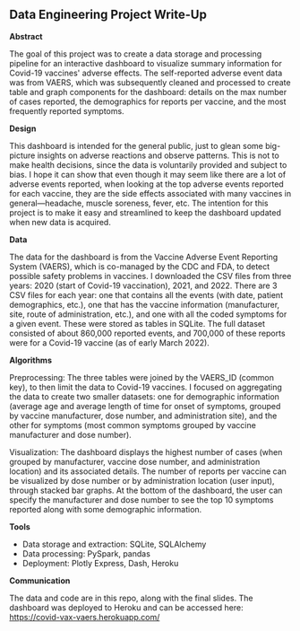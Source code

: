##  Data Engineering Project Write-Up

**Abstract**

The goal of this project was to create a data storage and processing pipeline for an interactive dashboard to visualize summary information for Covid-19 vaccines' adverse effects. The self-reported adverse event data was from VAERS, which was subsequently cleaned and processed to create table and graph components for the dashboard: details on the max number of cases reported, the demographics for reports per vaccine, and the most frequently reported symptoms.

**Design**

This dashboard is intended for the general public, just to glean some big-picture insights on adverse reactions and observe patterns. This is not to make health decisions, since the data is voluntarily provided and subject to bias. I hope it can show that even though it may seem like there are a lot of adverse events reported, when looking at the top adverse events reported for each vaccine, they are the side effects associated with many vaccines in general—headache, muscle soreness, fever, etc. The intention for this project is to make it easy and streamlined to keep the dashboard updated when new data is acquired.


**Data**

The data for the dashboard is from the Vaccine Adverse Event Reporting System (VAERS), which is co-managed by the CDC and FDA, to detect possible safety problems in vaccines. I downloaded the CSV files from three years: 2020 (start of Covid-19 vaccination), 2021, and 2022. There are 3 CSV files for each year: one that contains all the events (with date, patient demographics, etc.), one that has the vaccine information (manufacturer, site, route of administration, etc.), and one with all the coded symptoms for a given event. These were stored as tables in SQLite. The full dataset consisted of about 860,000 reported events, and 700,000 of these reports were for a Covid-19 vaccine (as of early March 2022).  

**Algorithms**

Preprocessing:
The three tables were joined by the VAERS_ID (common key), to then limit the data to Covid-19 vaccines. I focused on aggregating the data to create two smaller datasets: one for demographic information (average age and average length of time for onset of symptoms, grouped by vaccine manufacturer, dose number, and administration site), and the other for symptoms (most common symptoms grouped by vaccine manufacturer and dose number).

Visualization:
The dashboard displays the highest number of cases (when grouped by manufacturer, vaccine dose number, and administration location) and its associated details. The number of reports per vaccine can be visualized by dose number or by administration location (user input), through stacked bar graphs. At the bottom of the dashboard, the user can specify the manufacturer and dose number to see the top 10 symptoms reported along with some demographic information.

**Tools**

- Data storage and extraction: SQLite, SQLAlchemy
- Data processing: PySpark, pandas
- Deployment: Plotly Express, Dash, Heroku

**Communication**

The data and code are in this repo, along with the final slides. The dashboard was deployed to Heroku and can be accessed here: https://covid-vax-vaers.herokuapp.com/
